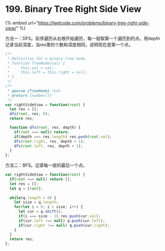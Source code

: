 # 199. Binary Tree Right Side View

{% embed url="https://leetcode.com/problems/binary-tree-right-side-view/" %}

方法一：DFS。前序遍历从右根开始遍历，每一层取第一个遍历到的点。用depth记录当前深度，当res里的个数和深度相同，说明现在是第一个点。

```javascript
/**
 * Definition for a binary tree node.
 * function TreeNode(val) {
 *     this.val = val;
 *     this.left = this.right = null;
 * }
 */
/**
 * @param {TreeNode} root
 * @return {number[]}
 */
var rightSideView = function(root) {
  let res = [];
  dfs(root, res, 0);
  return res;

  function dfs(root, res, depth) {
    if(root === null) return;
    if(depth === res.length) res.push(root.val);
    dfs(root.right, res, depth + 1);
    dfs(root.left, res, depth + 1);
  }
};
```

方法二：BFS。记录每一层的最后一个点。

```javascript
var rightSideView = function(root) {
  if(root === null) return [];
  let res = [];
  let q = [root];
  
  while(q.length > 0) {
    let size = q.length;
    for(let i = 0; i < size; i++) {
      let cur = q.shift();
      if(i === size - 1) res.push(cur.val);
      if(cur.left !== null) q.push(cur.left);
      if(cur.right !== null) q.push(cur.right);
    }
  }
  return res;
};
```

